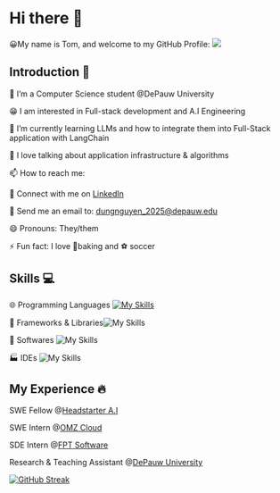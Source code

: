 
# Hi there 👋
:grinning:My name is Tom, and welcome to my GitHub Profile:
![](https://komarev.com/ghpvc/?username=TomNguyen10&color=ff69b4&style=plastic&base=1605)

## Introduction :bow:

:school: I’m a Computer Science student @DePauw University

:grin: I am interested in Full-stack development and A.I Engineering

🔭  I’m currently learning LLMs and how to integrate them into Full-Stack application with LangChain 

💬 I love talking about application infrastructure & algorithms

📫 How to reach me: 

:link: Connect with me on [LinkedIn](https://www.linkedin.com/in/tomnguyen107/)

:email: Send me an email to: dungnguyen_2025@depauw.edu

😄 Pronouns: They/them

⚡ Fun fact: I love :cookie:baking and :soccer: soccer

## Skills :computer:
:globe_with_meridians: Programming Languages [![My Skills](https://skillicons.dev/icons?i=python,java,typescript,javascript,cpp,r,bash,kotlin,php,erlang&perline=10)](https://skillicons.dev)

:wrench: Frameworks & Libraries![My Skills](https://skillicons.dev/icons?i=next,react,graphql,tensorflow,pytorch,opencv,nodejs,fastapi,express,bootstrap,css,html,d3,spring,sklearn,tailwind,vue&perline=10)

:hammer: Softwares ![My Skills](https://skillicons.dev/icons?i=aws,gcp,git,github,docker,postgres,firebase,supabase,mongo,mysql,vim,figma,githubactions,postman,prisma,raspberrypi,vercel,vite&perline=10)

:factory: IDEs ![My Skills](https://skillicons.dev/icons?i=vscode,pycharm,anaconda,androidstudio,arduino,eclipse,idea,linux,replit,sublime&perline=10)

## My Experience :fire:
SWE Fellow @[Headstarter A.I](https://headstarter.co/) 

SWE Intern @[OMZ Cloud](https://omzcloud.vn/) 

SDE Intern @[FPT Software](https://fptsoftware.com/fpt-americas)

Research & Teaching Assistant @[DePauw University](https://www.depauw.edu/)

[![GitHub Streak](http://github-readme-streak-stats.herokuapp.com?user=TomNguyen10&theme=dark&background=000000)
](https://git.io/streak-stats)
